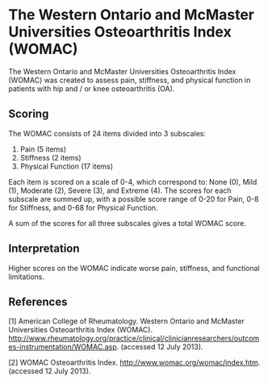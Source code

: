 # The Western Ontario and McMaster Universities Osteoarthritis Index (WOMAC)

The Western Ontario and McMaster Universities Osteoarthritis Index (WOMAC) was created to assess pain, stiffness, and physical function in patients with hip and / or knee osteoarthritis (OA).

## Scoring

The WOMAC consists of 24 items divided into 3 subscales:

1. Pain (5 items)
2. Stiffness (2 items)
3. Physical Function (17 items)

Each item is scored on a scale of 0-4, which correspond to: None (0), Mild (1), Moderate (2), Severe (3), and Extreme (4). The scores for each subscale are summed up, with a possible score range of 0-20 for Pain, 0-8 for Stiffness, and 0-68 for Physical Function.

A sum of the scores for all three subscales gives a total WOMAC score.

## Interpretation

Higher scores on the WOMAC indicate worse pain, stiffness, and functional limitations.

## References

[1] American College of Rheumatology. Western Ontario and McMaster Universities Osteoarthritis Index (WOMAC). http://www.rheumatology.org/practice/clinical/clinicianresearchers/outcomes-instrumentation/WOMAC.asp. (accessed 12 July 2013).

[2] WOMAC Osteoarthritis Index. http://www.womac.org/womac/index.htm. (accessed 12 July 2013).
